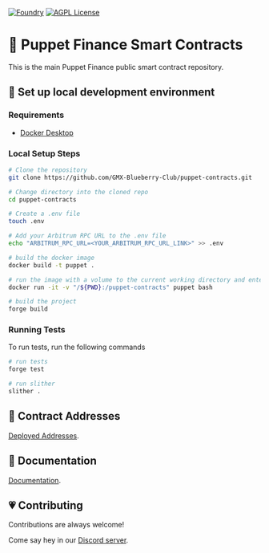 [![Foundry][foundry-badge]][foundry]
[![AGPL License](https://img.shields.io/badge/license-AGPL-blue.svg)](http://www.gnu.org/licenses/agpl-3.0)

[foundry]: https://getfoundry.sh/
[foundry-badge]: https://img.shields.io/badge/Built%20with-Foundry-FFDB1C.svg

# 🔮 Puppet Finance Smart Contracts

This is the main Puppet Finance public smart contract repository.


## 🔧 Set up local development environment

### Requirements

-   [Docker Desktop](https://www.docker.com/products/docker-desktop/)

### Local Setup Steps

```sh
# Clone the repository
git clone https://github.com/GMX-Blueberry-Club/puppet-contracts.git

# Change directory into the cloned repo
cd puppet-contracts

# Create a .env file
touch .env

# Add your Arbitrum RPC URL to the .env file
echo "ARBITRUM_RPC_URL=<YOUR_ARBITRUM_RPC_URL_LINK>" >> .env

# build the docker image
docker build -t puppet .

# run the image with a volume to the current working directory and enter the container
docker run -it -v "/${PWD}:/puppet-contracts" puppet bash

# build the project
forge build
```
### Running Tests

To run tests, run the following commands

```sh
# run tests
forge test

# run slither
slither .
```
## 📜 Contract Addresses

[Deployed Addresses](TODO-URL).

## 📖 Documentation

[Documentation](TODO-URL).


## 💗 Contributing

Contributions are always welcome!

Come say hey in our [Discord server](TODO-URL).

